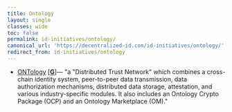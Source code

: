 ```yaml
---
title: Ontology
layout: single
classes: wide
toc: false
permalink: id-initiatives/ontology/
canonical_url: 'https://decentralized-id.com/id-initiatives/ontology/'
redirect_from: id-initiatives/ontology
---
```


* [ONTology](https://ont.io/) [[**G**](https://github.com/ontio/ontology-DID)]— "a "Distributed Trust Network" which combines a cross-chain identity system, peer-to-peer data transmission, data authorization mechanisms, distributed data storage, attestation, and various industry-specific modules. It also includes an Ontology Crypto Package (OCP) and an Ontology Marketplace (OM)."
